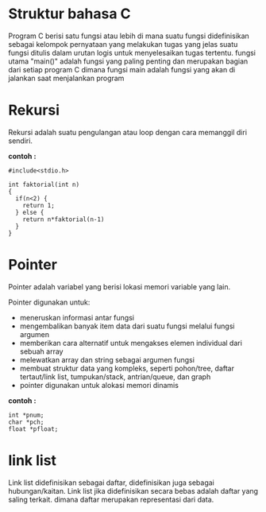 # Struktur bahasa C
Program C berisi satu fungsi atau lebih di mana suatu fungsi didefinisikan
sebagai kelompok pernyataan yang melakukan tugas yang jelas
suatu fungsi ditulis dalam urutan logis untuk menyelesaikan tugas tertentu.
fungsi utama "main()" adalah fungsi yang paling penting dan merupakan bagian dari setiap program C
dimana fungsi main adalah fungsi yang akan di jalankan saat menjalankan program

# Rekursi
Rekursi adalah suatu pengulangan atau loop dengan cara memanggil diri sendiri.

__contoh :__
```
#include<stdio.h>

int faktorial(int n)
{
  if(n<2) {
    return 1;
  } else {
    return n*faktorial(n-1)
  }
}
```

# Pointer 
Pointer adalah variabel yang berisi lokasi memori variable yang lain.

Pointer digunakan untuk: 
- meneruskan informasi antar fungsi
- mengembalikan banyak item data dari suatu fungsi melalui fungsi argumen
- memberikan cara alternatif untuk mengakses elemen individual dari sebuah array
- melewatkan array dan string sebagai argumen fungsi
- membuat struktur data yang kompleks, seperti pohon/tree, daftar tertaut/link list, tumpukan/stack, antrian/queue, dan graph
- pointer digunakan untuk alokasi memori dinamis

__contoh :__
```
int *pnum;
char *pch;
float *pfloat;
```

# link list
Link list didefinisikan sebagai daftar, didefinisikan juga sebagai hubungan/kaitan.
Link list jika didefinisikan secara bebas adalah daftar yang saling terkait. dimana daftar merupakan representasi dari data.
